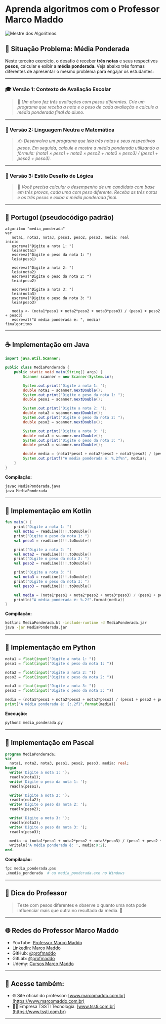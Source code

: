 # Aprenda algoritmos com o Professor Marco Maddo
![Mestre dos Algoritmos](https://raw.githubusercontent.com/profmaddo/algoritmos-resolvidos-java-kotlin-python-pascal/main/images/mestre-dos-algoritmos-02.jpeg)
## 🧠 Situação Problema: Média Ponderada

Neste terceiro exercício, o desafio é receber **três notas** e seus respectivos **pesos**, calcular e exibir a **média ponderada**. Veja abaixo três formas diferentes de apresentar o mesmo problema para engajar os estudantes:

---

### 🎓 Versão 1: Contexto de Avaliação Escolar
> 🏫 *Um aluno fez três avaliações com pesos diferentes. Crie um programa que receba a nota e o peso de cada avaliação e calcule a média ponderada final do aluno.*

---

### 📐 Versão 2: Linguagem Neutra e Matemática
> ✍️ *Desenvolva um programa que leia três notas e seus respectivos pesos. Em seguida, calcule e mostre a média ponderada utilizando a fórmula: (nota1 × peso1 + nota2 × peso2 + nota3 × peso3) / (peso1 + peso2 + peso3).*

---

### 🧠 Versão 3: Estilo Desafio de Lógica
> 🧪 *Você precisa calcular o desempenho de um candidato com base em três provas, cada uma com peso diferente. Receba as três notas e os três pesos e exiba a média ponderada final.*

---

## 💬 Portugol (pseudocódigo padrão)

```portugol
algoritmo "media_ponderada"
var
   nota1, nota2, nota3, peso1, peso2, peso3, media: real
inicio
   escreva("Digite a nota 1: ")
   leia(nota1)
   escreva("Digite o peso da nota 1: ")
   leia(peso1)

   escreva("Digite a nota 2: ")
   leia(nota2)
   escreva("Digite o peso da nota 2: ")
   leia(peso2)

   escreva("Digite a nota 3: ")
   leia(nota3)
   escreva("Digite o peso da nota 3: ")
   leia(peso3)

   media <- (nota1*peso1 + nota2*peso2 + nota3*peso3) / (peso1 + peso2 + peso3)
   escreval("A média ponderada é: ", media)
fimalgoritmo
```

---

## ☕ Implementação em Java

```java
import java.util.Scanner;

public class MediaPonderada {
    public static void main(String[] args) {
        Scanner scanner = new Scanner(System.in);

        System.out.print("Digite a nota 1: ");
        double nota1 = scanner.nextDouble();
        System.out.print("Digite o peso da nota 1: ");
        double peso1 = scanner.nextDouble();

        System.out.print("Digite a nota 2: ");
        double nota2 = scanner.nextDouble();
        System.out.print("Digite o peso da nota 2: ");
        double peso2 = scanner.nextDouble();

        System.out.print("Digite a nota 3: ");
        double nota3 = scanner.nextDouble();
        System.out.print("Digite o peso da nota 3: ");
        double peso3 = scanner.nextDouble();

        double media = (nota1*peso1 + nota2*peso2 + nota3*peso3) / (peso1 + peso2 + peso3);
        System.out.printf("A média ponderada é: %.2f%n", media);
    }
}
```

**Compilação:**
```bash
javac MediaPonderada.java
java MediaPonderada
```

---

## 💙 Implementação em Kotlin

```kotlin
fun main() {
    print("Digite a nota 1: ")
    val nota1 = readLine()!!.toDouble()
    print("Digite o peso da nota 1: ")
    val peso1 = readLine()!!.toDouble()

    print("Digite a nota 2: ")
    val nota2 = readLine()!!.toDouble()
    print("Digite o peso da nota 2: ")
    val peso2 = readLine()!!.toDouble()

    print("Digite a nota 3: ")
    val nota3 = readLine()!!.toDouble()
    print("Digite o peso da nota 3: ")
    val peso3 = readLine()!!.toDouble()

    val media = (nota1*peso1 + nota2*peso2 + nota3*peso3) / (peso1 + peso2 + peso3)
    println("A média ponderada é: %.2f".format(media))
}
```

**Compilação:**
```bash
kotlinc MediaPonderada.kt -include-runtime -d MediaPonderada.jar
java -jar MediaPonderada.jar
```

---

## 🐍 Implementação em Python

```python
nota1 = float(input("Digite a nota 1: "))
peso1 = float(input("Digite o peso da nota 1: "))

nota2 = float(input("Digite a nota 2: "))
peso2 = float(input("Digite o peso da nota 2: "))

nota3 = float(input("Digite a nota 3: "))
peso3 = float(input("Digite o peso da nota 3: "))

media = (nota1*peso1 + nota2*peso2 + nota3*peso3) / (peso1 + peso2 + peso3)
print("A média ponderada é: {:.2f}".format(media))
```

**Execução:**
```bash
python3 media_ponderada.py
```

---

## 🧙 Implementação em Pascal

```pascal
program MediaPonderada;
var
  nota1, nota2, nota3, peso1, peso2, peso3, media: real;
begin
  write('Digite a nota 1: ');
  readln(nota1);
  write('Digite o peso da nota 1: ');
  readln(peso1);

  write('Digite a nota 2: ');
  readln(nota2);
  write('Digite o peso da nota 2: ');
  readln(peso2);

  write('Digite a nota 3: ');
  readln(nota3);
  write('Digite o peso da nota 3: ');
  readln(peso3);

  media := (nota1*peso1 + nota2*peso2 + nota3*peso3) / (peso1 + peso2 + peso3);
  writeln('A média ponderada é: ', media:0:2);
end.
```

**Compilação:**
```bash
fpc media_ponderada.pas
./media_ponderada  # ou media_ponderada.exe no Windows
```

---

## 🧠 Dica do Professor
> Teste com pesos diferentes e observe o quanto uma nota pode influenciar mais que outra no resultado da média. 🎯

---

## 🌐 Redes do Professor Marco Maddo

- YouTube: [Professor Marco Maddo](https://www.youtube.com/@ProfessorMarcoMaddo)
- LinkedIn: [Marco Maddo](https://www.linkedin.com/in/marcomaddo/)
- GitHub: [@profmaddo](https://github.com/profmaddo)
- GitLab: [@profmaddo](https://gitlab.com/profmaddo)
- Udemy: [Cursos Marco Maddo](https://www.udemy.com/user/marcomaddo/)

---

## 🚀 Acesse também:

- 🌐 Site oficial do professor: [www.marcomaddo.com.br](https://www.marcomaddo.com.br)
- 🧑‍💼 Empresa TSSTI Tecnologia: [www.tssti.com.br](https://www.tssti.com.br)

---
